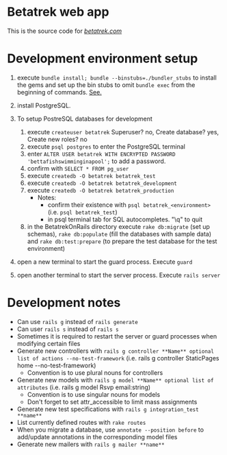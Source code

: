 # Betatrek web app

This is the source code for [*betatrek.com*](http://www.betatrek.com)

# Development environment setup

1. execute `bundle install; bundle --binstubs=./bundler_stubs` to install the gems and set up the bin stubs to omit `bundle exec` from the beginning of commands. [See.](http://ruby.railstutorial.org/book/ruby-on-rails-tutorial?version=3.2#sec:eliminating_bundle_exec)
2. install PostgreSQL.
3. To setup PostreSQL databases for development

	1. execute `createuser betatrek` Superuser? no, Create database? yes, Create new roles? no
	2. execute `psql postgres` to enter the PostgreSQL terminal
	3. enter `ALTER USER betatrek WITH ENCRYPTED PASSWORD 'bettafishswimminginapool';` to add a password.
	4. confirm with `SELECT * FROM pg_user`
	5. execute `createdb -O betatrek betatrek_test`
	6. execute `createdb -O betatrek betatrek_development`
	7. execute `createdb -O betatrek betatrek_production`
		* Notes:
			- confirm their existence with `psql betatrek_<environment>` (i.e. `psql betatrek_test`)
			- in psql terminal tab for SQL autocompletes. "\q" to quit
	8. in the BetatrekOnRails directory execute `rake db:migrate` (set up schemas), `rake db:populate` (fill the databases with sample data) and `rake db:test:prepare` (to prepare the test database for the test environment)
4. open a new terminal to start the guard process. Execute `guard`
5. open another terminal to start the server process. Execute `rails server`

# Development notes

* Can use `rails g` instead of `rails generate`
* Can user `rails s` instead of `rails s`
* Sometimes it is required to restart the server or guard processes when modifying certain files
* Generate new controllers with `rails g controller **Name** optional list of actions --no-test-framework` (i.e. rails g controller StaticPages home --no-test-framework)
	* Convention is to use plural nouns for controllers
* Generate new models with `rails g model **Name** optional list of attributes` (i.e. rails g model Rsvp email:string)
	* Convention is to use singular nouns for models
	* Don't forget to set attr_accessible to limit mass assignments
* Generate new test specifications with `rails g integration_test **name**` 
* List currently defined routes with `rake routes`
* When you migrate a database, use `annotate --position before` to add/update annotations in the corresponding model files
* Generate new mailers with `rails g mailer **name**`

